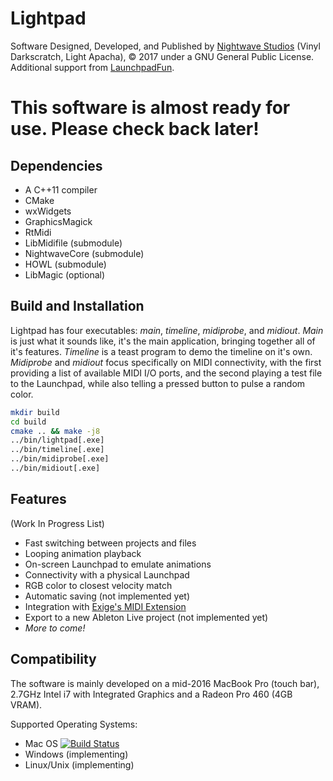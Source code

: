 # Lightpad
Software Designed, Developed, and Published by [Nightwave Studios](https://www.nightwave.co) (Vinyl Darkscratch, Light Apacha), © 2017 under a GNU General Public License.
Additional support from [LaunchpadFun](http://www.launchpadfun.com/en/).

# This software is almost ready for use.  Please check back later!

## Dependencies
- A C++11 compiler
- CMake
- wxWidgets
- GraphicsMagick
- RtMidi
- LibMidifile (submodule)
- NightwaveCore (submodule)
- HOWL (submodule)
- LibMagic (optional)

## Build and Installation
Lightpad has four executables: _main_, _timeline_, _midiprobe_, and _midiout_.  _Main_ is just what it sounds like, it's the main application, bringing together all of it's features.  _Timeline_ is a teast program to demo the timeline on it's own.  _Midiprobe_ and _midiout_ focus specifically on MIDI connectivity, with the first providing a list of available MIDI I/O ports, and the second playing a test file to the Launchpad, while also telling a pressed button to pulse a random color.

```bash
mkdir build
cd build
cmake .. && make -j8
../bin/lightpad[.exe]
../bin/timeline[.exe]
../bin/midiprobe[.exe]
../bin/midiout[.exe]
```

## Features
(Work In Progress List)

- Fast switching between projects and files
- Looping animation playback
- On-screen Launchpad to emulate animations
- Connectivity with a physical Launchpad
- RGB color to closest velocity match
- Automatic saving (not implemented yet)
- Integration with [Exige's MIDI Extension](http://forum.launchpad-pro.com/viewtopic.php?pid=35098)
- Export to a new Ableton Live project (not implemented yet)
- *More to come!*

## Compatibility
The software is mainly developed on a mid-2016 MacBook Pro (touch bar), 2.7GHz Intel i7 with Integrated Graphics and a Radeon Pro 460 (4GB VRAM).

Supported Operating Systems:

* Mac OS [![Build Status](https://travis-ci.org/VaduNightwave/lightpad.svg?branch=master)](https://travis-ci.org/VaduNightwave/lightpad)
* Windows (implementing)
* Linux/Unix (implementing)
